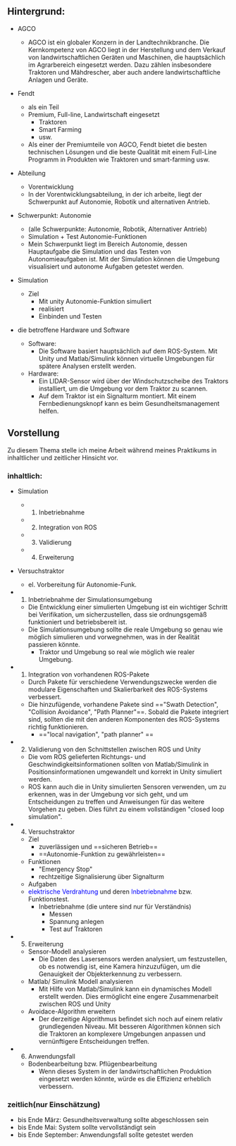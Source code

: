 ## Hintergrund: 
- AGCO 
	- AGCO ist ein globaler Konzern in der Landtechnikbranche. Die Kernkompetenz von AGCO liegt in der Herstellung und dem Verkauf von landwirtschaftlichen Geräten und Maschinen, die hauptsächlich im Agrarbereich eingesetzt werden. Dazu zählen insbesondere Traktoren und Mähdrescher, aber auch andere landwirtschaftliche Anlagen und Geräte.
- Fendt 
	- als ein Teil 
	- Premium, Full-line, Landwirtschaft eingesetzt 
		- Traktoren
		- Smart Farming
		- usw. 
	- Als einer der Premiumteile von AGCO, Fendt bietet die besten technischen Lösungen und die beste Qualität mit einem Full-Line Programm in Produkten wie Traktoren und smart-farming usw.
- Abteilung 
	- Vorentwicklung 
	- In der Vorentwicklungsabteilung, in der ich arbeite, liegt der Schwerpunkt auf Autonomie, Robotik und alternativen Antrieb. 
- Schwerpunkt: Autonomie 
	- (alle Schwerpunkte: Autonomie, Robotik, Alternativer Antrieb)  
	- Simulation + Test Autonomie-Funktionen 
	- Mein Schwerpunkt liegt im Bereich Autonomie, dessen Hauptaufgabe die Simulation und das Testen von Autonomieaufgaben ist. Mit der Simulation können die Umgebung visualisiert und autonome Aufgaben getestet werden.
- Simulation 
	- Ziel 
		- Mit unity Autonomie-Funktion simuliert 
		- realisiert 
		- Einbinden und Testen 

- die betroffene Hardware und Software
	- Software: 
		- Die Software basiert hauptsächlich auf dem ROS-System. Mit Unity und Matlab/Simulink können virtuelle Umgebungen für spätere Analysen erstellt werden. 
	- Hardware:
		- Ein LIDAR-Sensor wird über der Windschutzscheibe des Traktors installiert, um die Umgebung vor dem Traktor zu scannen. 
		- Auf dem Traktor ist ein Signalturm montiert. Mit einem Fernbedienungsknopf kann es beim Gesundheitsmanagement helfen. 

## Vorstellung 
Zu diesem Thema stelle ich meine Arbeit während meines Praktikums in inhaltlicher und zeitlicher Hinsicht vor. 
### inhaltlich: 
- Simulation 
	- 1) Inbetriebnahme 
	- 2) Integration von ROS 
	- 3) Validierung 
	- 4) Erweiterung 
- Versuchstraktor 
	- el. Vorbereitung für Autonomie-Funk. 


- 1)  Inbetriebnahme der Simulationsumgebung 
	- Die Entwicklung einer simulierten Umgebung ist ein wichtiger Schritt bei Verifikation, um sicherzustellen, dass sie ordnungsgemäß funktioniert und betriebsbereit ist. 
	- Die Simulationsumgebung sollte die reale Umgebung so genau wie möglich simulieren und vorwegnehmen, was in der Realität passieren könnte. 
		- Traktor und Umgebung so real wie möglich wie realer Umgebung.

- 1) Integration von vorhandenen ROS-Pakete 
	- Durch Pakete für verschiedene Verwendungszwecke werden die modulare Eigenschaften und Skalierbarkeit des ROS-Systems verbessert. 
	- Die hinzufügende, vorhandene Pakete sind  =="Swath Detection", "Collision Avoidance", "Path Planner"==. Sobald die Pakete integriert sind, sollten die mit den anderen Komponenten des ROS-Systems richtig funktionieren. 
		- =="local navigation", "path planner" ==
- 2) Validierung von den Schnittstellen zwischen ROS und Unity 
	- Die vom ROS gelieferten Richtungs- und Geschwindigkeitsinformationen sollten von Matlab/Simulink in Positionsinformationen umgewandelt und korrekt in Unity simuliert werden. 
	- ROS kann auch die in Unity simulierten Sensoren verwenden, um zu erkennen, was in der Umgebung vor sich geht, und um Entscheidungen zu treffen und Anweisungen für das weitere Vorgehen zu geben. Dies führt zu einem vollständigen "closed loop simulation". 
 
- 4) Versuchstraktor 
	- Ziel
		- zuverlässigen und ==sicheren Betrieb== 
		- ==Autonomie-Funktion zu gewährleisten== 
	- Funktionen 
		- "Emergency Stop" 
		- rechtzeitige Signalisierung über Signalturm 
	- Aufgaben 
	- <font color ="blue">elektrische Verdrahtung</font> und deren <font color = "blue">Inbetriebnahme</font> bzw. Funktionstest. 
		- Inbetriebnahme (die untere sind nur für Verständnis)
			- Messen 
			- Spannung anlegen 
			- Test auf Traktoren 

- 5) Erweiterung 
	- Sensor-Modell analysieren 
		- Die Daten des Lasersensors werden analysiert, um festzustellen, ob es notwendig ist, eine Kamera hinzuzufügen, um die Genauigkeit der Objekterkennung zu verbessern. 
	- Matlab/ Simulink Modell analysieren 
		- Mit Hilfe von Matlab/Simulink kann ein dynamisches Modell erstellt werden. Dies ermöglicht eine engere Zusammenarbeit zwischen ROS und Unity 
	- Avoidace-Algorithm erweitern 
		- Der derzeitige Algorithmus befindet sich noch auf einem relativ grundlegenden Niveau. Mit besseren Algorithmen können sich die Traktoren an komplexere Umgebungen anpassen und vernünftigere Entscheidungen treffen. 
- 6) Anwendungsfall 
	- Bodenbearbeitung bzw. Pflügenbearbeitung 
		- Wenn dieses System in der landwirtschaftlichen Produktion eingesetzt werden könnte, würde es die Effizienz erheblich verbessern.

### zeitlich(nur Einschätzung)
- bis Ende März: Gesundheitsverwaltung sollte abgeschlossen sein
- bis Ende Mai: System sollte vervollständigt sein 
- bis Ende September: Anwendungsfall sollte getestet werden 
